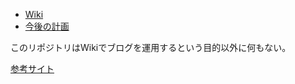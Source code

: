 - [Wiki](https://github.com/shimajima-eiji/GHP_game/wiki)
- [今後の計画](https://github.com/users/shimajima-eiji/projects/10/views/1)

このリポジトリはWikiでブログを運用するという目的以外に何もない。

[参考サイト](https://panapanapana.com)
